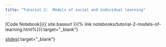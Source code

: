 ```yaml
---
title: "Tutorial 2:  Models of social and individual learning"
---
```



[Code Notebook]({{ site.baseurl }}{% link notebooks/tutorial-2-models-of-learning.html%}){:target="_blank"}

[slides](https://cosmos-konstanz.github.io/downloads/CosmosTutorial2.pdf){:target="_blank"}